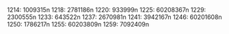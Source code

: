 1214: 1009315n
1218: 2781186n
1220: 933999n
1225: 60208367n
1229: 2300555n
1233: 643522n
1237: 2670981n
1241: 3942167n
1246: 60201608n
1250: 1786217n
1255: 60203809n
1259: 7092409n
